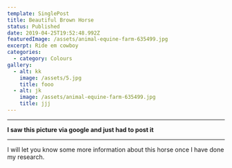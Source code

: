 ```yaml
---
template: SinglePost
title: Beautiful Brown Horse
status: Published
date: 2019-04-25T19:52:48.992Z
featuredImage: /assets/animal-equine-farm-635499.jpg
excerpt: Ride em cowboy
categories:
  - category: Colours
gallery:
  - alt: kk
    image: /assets/5.jpg
    title: fooo
  - alt: jk
    image: /assets/animal-equine-farm-635499.jpg
    title: jjj
---
```

- - -

**I saw this picture via google and just had to post it**


- - -


I will let you know some more information about this horse once I have done my research.
